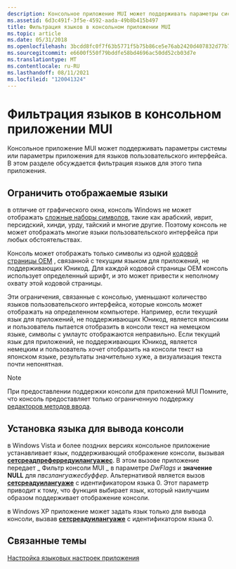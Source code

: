 ```yaml
---
description: Консольное приложение MUI может поддерживать параметры системы или параметры приложения для языков пользовательского интерфейса. В этом разделе обсуждается фильтрация языков для этого типа приложения.
ms.assetid: 6d3c491f-3f5e-4592-aada-49b8b415b497
title: Фильтрация языков в консольном приложении MUI
ms.topic: article
ms.date: 05/31/2018
ms.openlocfilehash: 3bcdd8fc0f7f63b5771f5b75b86ce5e76ab2420d407832d77b731ad952174cee
ms.sourcegitcommit: e6600f550f79bddfe58bd4696ac50dd52cb03d7e
ms.translationtype: MT
ms.contentlocale: ru-RU
ms.lasthandoff: 08/11/2021
ms.locfileid: "120041324"
---
```

# <a name="filtering-languages-in-a-mui-console-application"></a>Фильтрация языков в консольном приложении MUI

Консольное приложение MUI может поддерживать параметры системы или параметры приложения для языков пользовательского интерфейса. В этом разделе обсуждается фильтрация языков для этого типа приложения.

## <a name="limit-the-languages-to-display"></a>Ограничить отображаемые языки

в отличие от графического окна, консоль Windows не может отображать [сложные наборы символов](uniscribe-glossary.md), такие как арабский, иврит, персидский, хинди, урду, тайский и многие другие. Поэтому консоль не может отображать многие языки пользовательского интерфейса при любых обстоятельствах.

Консоль может отображать только символы из одной [кодовой страницы OEM](code-pages.md) , связанной с текущим языком для приложений, не поддерживающих Юникод. Для каждой кодовой страницы OEM консоль использует определенный шрифт, и это может привести к неполному охвату этой кодовой страницы.

Эти ограничения, связанные с консолью, уменьшают количество языков пользовательского интерфейса, которые консоль может отображать на определенном компьютере. Например, если текущий язык для приложений, не поддерживающих Юникод, является японским и пользователь пытается отобразить в консоли текст на немецком языке, символы с умлаутс отображаются неправильно. Если текущий язык для приложений, не поддерживающих Юникод, является немецким и пользователь хочет отобразить на консоли текст на японском языке, результаты значительно хуже, а визуализация текста почти непонятная.

> [!Note]  
> При предоставлении поддержки консоли для приложений MUI Помните, что консоль предоставляет только ограниченную поддержку [редакторов методов ввода](input-method-manager.md).

 

## <a name="set-the-language-for-console-output"></a>Установка языка для вывода консоли

в Windows Vista и более поздних версиях консольное приложение устанавливает язык, поддерживающий отображение консоли, вызывая [**сетсреадпреферредуилангуажес**](/windows/desktop/api/Winnls/nf-winnls-setthreadpreferreduilanguages). В этом вызове приложение передает \_ Фильтр консоли MUI \_ в параметре *DwFlags* и **значение NULL** для *пвсзлангуажесбуффер*. Альтернативой является вызов [**сетсреадуилангуаже**](/windows/win32/api/winnls/nf-winnls-setthreaduilanguage) с идентификатором языка 0. Этот параметр приводит к тому, что функция выбирает язык, который наилучшим образом поддерживает отображение консоли.

в Windows XP приложение может задать язык только для вывода консоли, вызвав [**сетсреадуилангуаже**](/windows/win32/api/winnls/nf-winnls-setthreaduilanguage) с идентификатором языка 0.

## <a name="related-topics"></a>Связанные темы

<dl> <dt>

[Настройка языковых настроек приложения](setting-application-language-preferences.md)
</dt> </dl>

 

 

